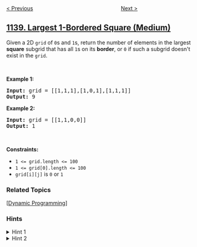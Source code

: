 <!--|This file generated by command(leetcode description); DO NOT EDIT.    |-->
<!--+----------------------------------------------------------------------+-->
<!--|@author    openset <openset.wang@gmail.com>                           |-->
<!--|@link      https://github.com/openset                                 |-->
<!--|@home      https://github.com/tonymontaro/leetcode-hints                        |-->
<!--+----------------------------------------------------------------------+-->

[< Previous](https://github.com/tonymontaro/leetcode-hints/tree/master/problems/alphabet-board-path "Alphabet Board Path")
　　　　　　　　　　　　　　　　
[Next >](https://github.com/tonymontaro/leetcode-hints/tree/master/problems/stone-game-ii "Stone Game II")

## [1139. Largest 1-Bordered Square (Medium)](https://leetcode.com/problems/largest-1-bordered-square "最大的以 1 为边界的正方形")

<p>Given a 2D <code>grid</code> of <code>0</code>s and <code>1</code>s, return the number of elements in&nbsp;the largest <strong>square</strong>&nbsp;subgrid that has all <code>1</code>s on its <strong>border</strong>, or <code>0</code> if such a subgrid&nbsp;doesn&#39;t exist in the <code>grid</code>.</p>

<p>&nbsp;</p>
<p><strong>Example 1:</strong></p>

<pre>
<strong>Input:</strong> grid = [[1,1,1],[1,0,1],[1,1,1]]
<strong>Output:</strong> 9
</pre>

<p><strong>Example 2:</strong></p>

<pre>
<strong>Input:</strong> grid = [[1,1,0,0]]
<strong>Output:</strong> 1
</pre>

<p>&nbsp;</p>
<p><strong>Constraints:</strong></p>

<ul>
	<li><code>1 &lt;= grid.length &lt;= 100</code></li>
	<li><code>1 &lt;= grid[0].length &lt;= 100</code></li>
	<li><code>grid[i][j]</code> is <code>0</code> or <code>1</code></li>
</ul>

### Related Topics
  [[Dynamic Programming](https://github.com/tonymontaro/leetcode-hints/tree/master/tag/dynamic-programming/README.md)]

### Hints
<details>
<summary>Hint 1</summary>
For each square, know how many ones are up, left, down, and right of this square. You can find it in O(N^2) using dynamic programming.
</details>

<details>
<summary>Hint 2</summary>
Now for each square ( O(N^3) ), we can evaluate whether that square is 1-bordered in O(1).
</details>
